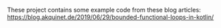 These project contains some example code from these blog articles:
https://blog.akquinet.de/2019/06/29/bounded-functional-loops-in-kotlin/
